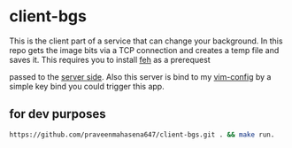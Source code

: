 # client-bgs

This is the client part of a service that can change your background. 
In this repo gets the image bits via a TCP connection and creates a temp file and saves it.
This requires you to install [feh](https://feh.finalrewind.org/) as a prerequest

passed to the [server side](https://github.com/praveenmahasena647/server-bgs).
Also this server is bind to my [vim-config](https://github.com/praveenmahasena647/nvim) by a simple key bind you could trigger this app.

## for dev purposes
```sh
https://github.com/praveenmahasena647/client-bgs.git . && make run.
```
